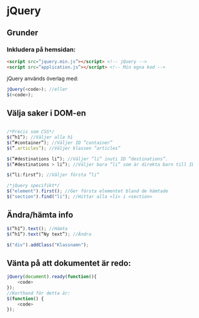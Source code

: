 # jQuery

## Grunder

### Inkludera på hemsidan:
```html
<script src=”jquery.min.js”></script> <!-- jQuery -->
<script src=”application.js”></script> <!-- Min egna kod -->
```

jQuery används överlag med:
```javascript
jQuery(<code>); //eller
$(<code>);
```
## Välja saker i DOM-en
```javascript

/*Precis som CSS*/
$(”h1”); //Väljer alla h1
$(”#container”); //Väljer ID ”container”
$(”.articles”); //Väljer klassen ”articles”

$(”#destinations li”); //Väljer ”li” inuti ID ”destinations”.
$(”#destinations > li”); //Väljer bara ”li” som är direkta barn till ID ”destinations”.

$(”li:first”); //Väljer första ”li”

/*jQuery specifikt*/
$("element").first(); //Ger första elementet bland de hämtade
$("section").find("li"); //Hittar alla <li> i <section>
```

## Ändra/hämta info
```javascript
$(”h1”).text(); //Hämta
$(”h1”).text(”Ny text”); //Ändra

$("div").addClass("Klassnamn");

```

## Vänta på att dokumentet är redo:
```javascript
jQuery(document).ready(function(){
	<code>
});
//Korthand för detta är:
$(function() {
	<code>
});
```
